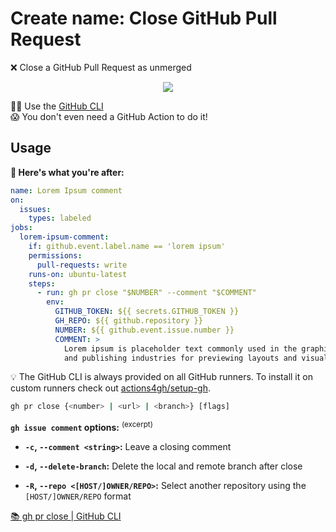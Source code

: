 # Create name: Close GitHub Pull Request

❌ Close a GitHub Pull Request as unmerged

<p align=center>
  <img src="https://i.imgur.com/ZFJpji1.png">
</p>

👨‍💻 Use the [GitHub CLI] \
😱 You don't even need a GitHub Action to do it!

## Usage

**🚀 Here's what you're after:**

```yml
name: Lorem Ipsum comment
on:
  issues:
    types: labeled
jobs:
  lorem-ipsum-comment:
    if: github.event.label.name == 'lorem ipsum'
    permissions:
      pull-requests: write
    runs-on: ubuntu-latest
    steps:
      - run: gh pr close "$NUMBER" --comment "$COMMENT"
        env:
          GITHUB_TOKEN: ${{ secrets.GITHUB_TOKEN }}
          GH_REPO: ${{ github.repository }}
          NUMBER: ${{ github.event.issue.number }}
          COMMENT: >
            Lorem ipsum is placeholder text commonly used in the graphic, print,
            and publishing industries for previewing layouts and visual mockups.
```

💡 The GitHub CLI is always provided on all GitHub runners. To install it on
custom runners check out [actions4gh/setup-gh].

```sh
gh pr close {<number> | <url> | <branch>} [flags]
```

**`gh issue comment` options:** <sup>(excerpt)</sup>

- **`-c`, `--comment <string>`:** Leave a closing comment

- **`-d`, `--delete-branch`:** Delete the local and remote branch after close

- **`-R`, `--repo <[HOST/]OWNER/REPO>`:** Select another repository using the
  `[HOST/]OWNER/REPO` format

[📚 gh pr close | GitHub CLI](https://cli.github.com/manual/gh_pr_close)

[github cli]: https://cli.github.com/
[actions4gh/setup-gh]: https://github.com/actions4gh/setup-gh
